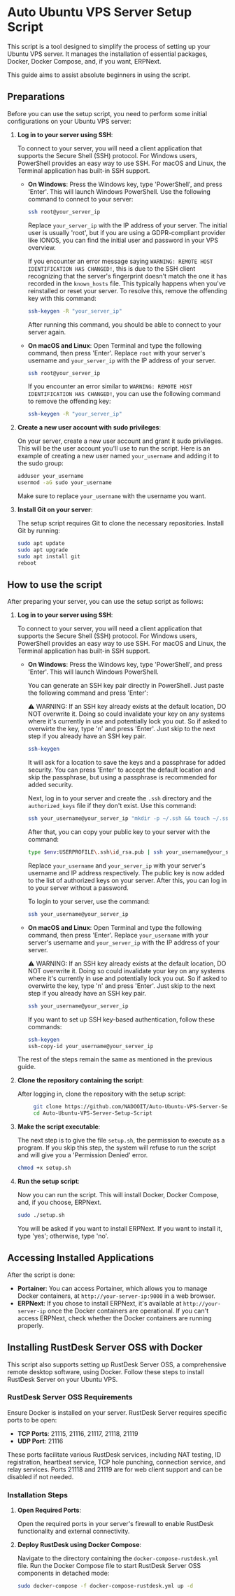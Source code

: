 # Auto Ubuntu VPS Server Setup Script

This script is a tool designed to simplify the process of setting up your Ubuntu VPS server. It manages the installation of essential packages, Docker, Docker Compose, and, if you want, ERPNext.

This guide aims to assist absolute beginners in using the script.

## Preparations

Before you can use the setup script, you need to perform some initial configurations on your Ubuntu VPS server:

1. **Log in to your server using SSH**:

    To connect to your server, you will need a client application that supports the Secure Shell (SSH) protocol. For Windows users, PowerShell provides an easy way to use SSH. For macOS and Linux, the Terminal application has built-in SSH support.

    - **On Windows**: Press the Windows key, type 'PowerShell', and press 'Enter'. This will launch Windows PowerShell. Use the following command to connect to your server:

        ```bash
        ssh root@your_server_ip
        ```

        Replace `your_server_ip` with the IP address of your server. The initial user is usually 'root', but if you are using a GDPR-compliant provider like IONOS, you can find the initial user and password in your VPS overview.

        If you encounter an error message saying `WARNING: REMOTE HOST IDENTIFICATION HAS CHANGED!`, this is due to the SSH client recognizing that the server's fingerprint doesn't match the one it has recorded in the `known_hosts` file. This typically happens when you've reinstalled or reset your server. To resolve this, remove the offending key with this command:

        ```bash
        ssh-keygen -R "your_server_ip"
        ```

        After running this command, you should be able to connect to your server again.

    - **On macOS and Linux**: Open Terminal and type the following command, then press 'Enter'. Replace `root` with your server's username and `your_server_ip` with the IP address of your server.

        ```bash
        ssh root@your_server_ip
        ```

        If you encounter an error similar to `WARNING: REMOTE HOST IDENTIFICATION HAS CHANGED!`, you can use the following command to remove the offending key:

        ```bash
        ssh-keygen -R "your_server_ip"
        ```

2. **Create a new user account with sudo privileges**:

   On your server, create a new user account and grant it sudo privileges. This will be the user account you'll use to run the script. Here is an example of creating a new user named `your_username` and adding it to the sudo group:

   ```bash
   adduser your_username
   usermod -aG sudo your_username
   ```

   Make sure to replace `your_username` with the username you want.

3. **Install Git on your server**:

   The setup script requires Git to clone the necessary repositories. Install Git by running:

   ```bash
   sudo apt update
   sudo apt upgrade
   sudo apt install git
   reboot
   ```

## How to use the script

After preparing your server, you can use the setup script as follows:

1. **Log in to your server using SSH**:

    To connect to your server, you will need a client application that supports the Secure Shell (SSH) protocol. For Windows users, PowerShell provides an easy way to use SSH. For macOS and Linux, the Terminal application has built-in SSH support.

    - **On Windows**: Press the Windows key, type 'PowerShell', and press 'Enter'. This will launch Windows PowerShell.

        You can generate an SSH key pair directly in PowerShell. Just paste the following command and press 'Enter':

        ⚠️ WARNING: If an SSH key already exists at the default location, DO NOT overwrite it. Doing so could invalidate your key on any systems where it's currently in use and potentially lock you out. So if asked to overwirte the key, type 'n' and press 'Enter'.
        Just skip to the next step if you already have an SSH key pair.

        ```bash
        ssh-keygen
        ```

        It will ask for a location to save the keys and a passphrase for added security. You can press 'Enter' to accept the default location and skip the passphrase, but using a passphrase is recommended for added security.

        Next, log in to your server and create the `.ssh` directory and the `authorized_keys` file if they don't exist. Use this command:

        ```bash
        ssh your_username@your_server_ip "mkdir -p ~/.ssh && touch ~/.ssh/authorized_keys"
        ```

        After that, you can copy your public key to your server with the command:

        ```bash
        type $env:USERPROFILE\.ssh\id_rsa.pub | ssh your_username@your_server_ip "cat >> .ssh/authorized_keys"
        ```

        Replace `your_username` and `your_server_ip` with your server's username and IP address respectively. The public key is now added to the list of authorized keys on your server. After this, you can log in to your server without a password.

        To login to your server, use the command:

        ```bash
        ssh your_username@your_server_ip
        ```

    - **On macOS and Linux**: Open Terminal and type the following command, then press 'Enter'. Replace `your_username` with your server's username and `your_server_ip` with the IP address of your server.

        ⚠️ WARNING: If an SSH key already exists at the default location, DO NOT overwrite it. Doing so could invalidate your key on any systems where it's currently in use and potentially lock you out. So if asked to overwirte the key, type 'n' and press 'Enter'.
        Just skip to the next step if you already have an SSH key pair.

        ```bash
        ssh your_username@your_server_ip
        ```

        If you want to set up SSH key-based authentication, follow these commands:

        ```bash
        ssh-keygen
        ssh-copy-id your_username@your_server_ip
        ```

    The rest of the steps remain the same as mentioned in the previous guide.

2. **Clone the repository containing the script**:

   After logging in, clone the repository with the setup script:

   ```bash
        git clone https://github.com/NADOOIT/Auto-Ubuntu-VPS-Server-Setup-Script.git
        cd Auto-Ubuntu-VPS-Server-Setup-Script
   ```

3. **Make the script executable**:

   The next step is to give the file `setup.sh`, the permission to execute as a program. If you skip this step, the system will refuse to run the script and will give you a 'Permission Denied' error.

   ```bash
   chmod +x setup.sh
   ```

4. **Run the setup script**:

   Now you can run the script. This will install Docker, Docker Compose, and, if you choose, ERPNext.

   ```bash
   sudo ./setup.sh
   ```

   You will be asked if you want to install ERPNext. If you want to install it, type 'yes'; otherwise, type 'no'.

## Accessing Installed Applications

After the script is done:

- **Portainer**: You can access Portainer, which allows you to manage Docker containers, at `http://your-server-ip:9000` in a web browser.
- **ERPNext**: If you chose to install ERPNext, it's available at `http://your-server-ip` once the Docker containers are operational. If you can't access ERPNext, check whether the Docker containers are running properly.

## Installing RustDesk Server OSS with Docker

This script also supports setting up RustDesk Server OSS, a comprehensive remote desktop software, using Docker. Follow these steps to install RustDesk Server on your Ubuntu VPS.

### RustDesk Server OSS Requirements

Ensure Docker is installed on your server. RustDesk Server requires specific ports to be open:

- **TCP Ports**: 21115, 21116, 21117, 21118, 21119
- **UDP Port**: 21116

These ports facilitate various RustDesk services, including NAT testing, ID registration, heartbeat service, TCP hole punching, connection service, and relay services. Ports 21118 and 21119 are for web client support and can be disabled if not needed.

### Installation Steps

1. **Open Required Ports**:

   Open the required ports in your server's firewall to enable RustDesk functionality and external connectivity.

2. **Deploy RustDesk using Docker Compose**:

   Navigate to the directory containing the `docker-compose-rustdesk.yml` file. Run the Docker Compose file to start RustDesk Server OSS components in detached mode:

   ```bash
   sudo docker-compose -f docker-compose-rustdesk.yml up -d
